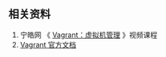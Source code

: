 ## 相关资料

1. 宁皓网 《 [Vagrant：虚拟机管理](https://ninghao.net/affiliate/51729/course/1569) 》视频课程
2. [Vagrant 官方文档](https://www.vagrantup.com/docs/index.html)



